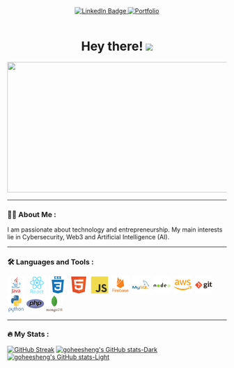 <div align='center'>

</div>
<div id="badges" align='center'>
  <a href="https://www.linkedin.com/in/goheesheng/">
    <img src="https://img.shields.io/badge/LinkedIn-blue?style=for-the-badge&logo=linkedin&logoColor=white" alt="LinkedIn Badge"/>
  </a>
  <a href="https://goheesheng.github.io/">
    <img src="https://img.shields.io/badge/-Portfolio-red?style=for-the-badge&logo=appveyor" alt="Portfolio"/>
  </a>
  <br>
  <img src="https://komarev.com/ghpvc/?username=goheesheng&style=flat-square&color=blue" alt=""/>
  <h1>
  Hey there!
  <img src="https://media.giphy.com/media/hvRJCLFzcasrR4ia7z/giphy.gif" width="30px"/>
</h1>
</div>
<div align="center">
  <img src="https://media.giphy.com/media/dWesBcTLavkZuG35MI/giphy.gif" width="600" height="300"/>
</div>

---

### :man_technologist: About Me :

I am passionate about technology and entrepreneurship. My main interests lie in Cybersecurity, Web3 and Artificial Intelligence (AI).

---

### :hammer_and_wrench: Languages and Tools :
<div>
  <img src="https://github.com/devicons/devicon/blob/master/icons/java/java-original-wordmark.svg" title="Java" alt="Java" width="40" height="40"/>&nbsp;
  <img src="https://github.com/devicons/devicon/blob/master/icons/react/react-original-wordmark.svg" title="React" alt="React" width="40" height="40"/>&nbsp;
  <img src="https://github.com/devicons/devicon/blob/master/icons/css3/css3-plain-wordmark.svg"  title="CSS3" alt="CSS" width="40" height="40"/>&nbsp;
  <img src="https://github.com/devicons/devicon/blob/master/icons/html5/html5-original.svg" title="HTML5" alt="HTML" width="40" height="40"/>&nbsp;
  <img src="https://github.com/devicons/devicon/blob/master/icons/javascript/javascript-original.svg" title="JavaScript" alt="JavaScript" width="40" height="40"/>&nbsp;
  <img src="https://github.com/devicons/devicon/blob/master/icons/firebase/firebase-plain-wordmark.svg" title="Firebase" alt="Firebase" width="40" height="40"/>&nbsp;
  <img src="https://github.com/devicons/devicon/blob/master/icons/mysql/mysql-original-wordmark.svg" title="MySQL"  alt="MySQL" width="40" height="40"/>&nbsp;
  <img src="https://github.com/devicons/devicon/blob/master/icons/nodejs/nodejs-original-wordmark.svg" title="NodeJS" alt="NodeJS" width="40" height="40"/>&nbsp;
  <img src="https://github.com/devicons/devicon/blob/master/icons/amazonwebservices/amazonwebservices-plain-wordmark.svg" title="AWS" alt="AWS" width="40" height="40"/>&nbsp;
  <img src="https://github.com/devicons/devicon/blob/master/icons/git/git-original-wordmark.svg" title="Git" **alt="Git" width="40" height="40"/>
  <img src="https://github.com/devicons/devicon/blob/master/icons/python/python-original-wordmark.svg" title="Python" **alt="Python" width="40" height="40"/>
    <img src="https://github.com/devicons/devicon/blob/master/icons/php/php-original.svg" title="PHP" **alt="PHP" width="40" height="40"/>
  <img src="https://github.com/devicons/devicon/blob/master/icons/mongodb/mongodb-original-wordmark.svg" title="MongoDB" **alt="MongoDB" width="40" height="40"/>

</div>


---


### :fire: My Stats :

[![GitHub Streak](https://streak-stats.demolab.com?user=goheesheng&theme=gotham&hide_border=true&border_radius=4&date_format=M%20j%5B%2C%20Y%5D&type=png&stroke=EB5454&fire=EB5532&currStreakNum=11B5EB&dates=EBA91B)](https://git.io/streak-stats) [![goheesheng's GitHub stats-Dark](https://github-readme-stats.vercel.app/api?username=goheesheng&show_icons=true&theme=dark#gh-dark-mode-only)](https://github.com/anuraghazra/github-readme-stats#gh-dark-mode-only)[![goheesheng's GitHub stats-Light](https://github-readme-stats.vercel.app/api?username=goheesheng&show_icons=true&theme=vue#gh-light-mode-only&count_private=true)](https://github.com/anuraghazra/github-readme-stats#gh-light-mode-only)

<!-- [![Top Langs](https://github-readme-stats.vercel.app/api/top-langs/?username=goheesheng&layout=compact)](https://github.com/anuraghazra/github-readme-stats) -->



<!--


**goheesheng/goheesheng** is a ✨ _special_ ✨ repository because its `README.md` (this file) appears on your GitHub profile.

Here are some ideas to get you started:

- 🔭 I’m currently working on ...
- 🌱 I’m currently learning ...
- 👯 I’m looking to collaborate on ...
- 🤔 I’m looking for help with ...
- 💬 Ask me about ...
- 📫 How to reach me: ...
- 😄 Pronouns: ...
- ⚡ Fun fact: ...
-->
